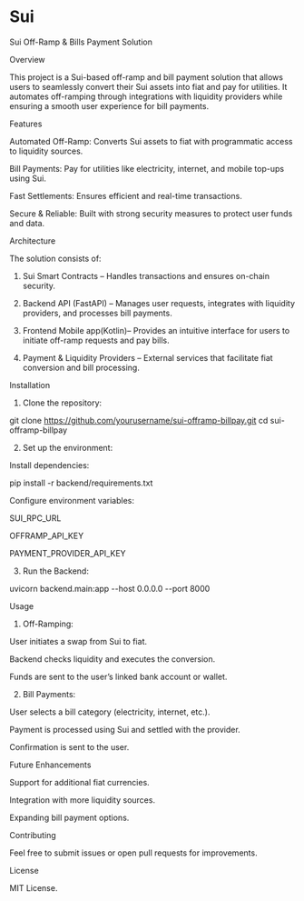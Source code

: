 # Sui
Sui Off-Ramp & Bills Payment Solution

Overview

This project is a Sui-based off-ramp and bill payment solution that allows users to seamlessly convert their Sui assets into fiat and pay for utilities. It automates off-ramping through integrations with liquidity providers while ensuring a smooth user experience for bill payments.

Features

Automated Off-Ramp: Converts Sui assets to fiat with programmatic access to liquidity sources.

Bill Payments: Pay for utilities like electricity, internet, and mobile top-ups using Sui.

Fast Settlements: Ensures efficient and real-time transactions.

Secure & Reliable: Built with strong security measures to protect user funds and data.


Architecture

The solution consists of:

1. Sui Smart Contracts – Handles transactions and ensures on-chain security.


2. Backend API (FastAPI) – Manages user requests, integrates with liquidity providers, and processes bill payments.


3. Frontend Mobile app(Kotlin)– Provides an intuitive interface for users to initiate off-ramp requests and pay bills.


4. Payment & Liquidity Providers – External services that facilitate fiat conversion and bill processing.



Installation

1. Clone the repository:

git clone https://github.com/yourusername/sui-offramp-billpay.git
cd sui-offramp-billpay


2. Set up the environment:

Install dependencies:

pip install -r backend/requirements.txt

Configure environment variables:

SUI_RPC_URL

OFFRAMP_API_KEY

PAYMENT_PROVIDER_API_KEY




3. Run the Backend:

uvicorn backend.main:app --host 0.0.0.0 --port 8000


Usage

1. Off-Ramping:

User initiates a swap from Sui to fiat.

Backend checks liquidity and executes the conversion.

Funds are sent to the user’s linked bank account or wallet.



2. Bill Payments:

User selects a bill category (electricity, internet, etc.).

Payment is processed using Sui and settled with the provider.

Confirmation is sent to the user.




Future Enhancements

Support for additional fiat currencies.

Integration with more liquidity sources.

Expanding bill payment options.


Contributing

Feel free to submit issues or open pull requests for improvements.

License

MIT License.


